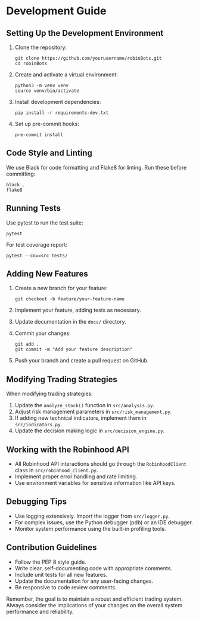 # Development Guide

## Setting Up the Development Environment

1. Clone the repository:
   ```
   git clone https://github.com/yourusername/robinBots.git
   cd robinBots
   ```

2. Create and activate a virtual environment:
   ```
   python3 -m venv venv
   source venv/bin/activate
   ```

3. Install development dependencies:
   ```
   pip install -r requirements-dev.txt
   ```

4. Set up pre-commit hooks:
   ```
   pre-commit install
   ```

## Code Style and Linting

We use Black for code formatting and Flake8 for linting. Run these before committing:

```
black .
flake8
```

## Running Tests

Use pytest to run the test suite:

```
pytest
```

For test coverage report:

```
pytest --cov=src tests/
```

## Adding New Features

1. Create a new branch for your feature:
   ```
   git checkout -b feature/your-feature-name
   ```

2. Implement your feature, adding tests as necessary.

3. Update documentation in the `docs/` directory.

4. Commit your changes:
   ```
   git add .
   git commit -m "Add your feature description"
   ```

5. Push your branch and create a pull request on GitHub.

## Modifying Trading Strategies

When modifying trading strategies:

1. Update the `analyze_stock()` function in `src/analysis.py`.
2. Adjust risk management parameters in `src/risk_management.py`.
3. If adding new technical indicators, implement them in `src/indicators.py`.
4. Update the decision making logic in `src/decision_engine.py`.

## Working with the Robinhood API

- All Robinhood API interactions should go through the `RobinhoodClient` class in `src/robinhood_client.py`.
- Implement proper error handling and rate limiting.
- Use environment variables for sensitive information like API keys.

## Debugging Tips

- Use logging extensively. Import the logger from `src/logger.py`.
- For complex issues, use the Python debugger (pdb) or an IDE debugger.
- Monitor system performance using the built-in profiling tools.

## Contribution Guidelines

- Follow the PEP 8 style guide.
- Write clear, self-documenting code with appropriate comments.
- Include unit tests for all new features.
- Update the documentation for any user-facing changes.
- Be responsive to code review comments.

Remember, the goal is to maintain a robust and efficient trading system. Always consider the implications of your changes on the overall system performance and reliability.
